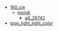 * [160_cie](160_cie)
  * [mondi](160_cie/mondi)
    * [a4_26742](160_cie/mondi/a4_26742)
* [gray_light_light_color](gray_light_light_color)
